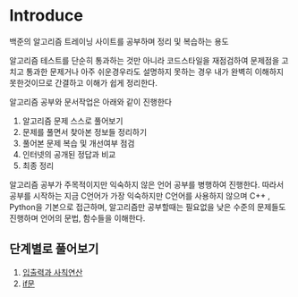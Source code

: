 # Introduce

백준의 알고리즘 트레이닝 사이트를 공부하며 정리 및 복습하는 용도

알고리즘 테스트를 단순히 통과하는 것만 아니라 코드스타일을 재점검하여 문제점을 고치고
통과한 문제거나 아주 쉬운경우라도 설명하지 못하는 경우 내가 완벽히 이해하지 못한것이므로 간결하고 이해가
쉽게 정리한다.

알고리즘 공부와 문서작업은 아래와 같이 진행한다

1. 알고리즘 문제 스스로 풀어보기
2. 문제를 풀면서 찾아본 정보들 정리하기
3. 풀어본 문제 복습 및 개선여부 점검
4. 인터넷의 공개된 정답과 비교
5. 최종 정리

알고리즘 공부가 주목적이지만 익숙하지 않은 언어 공부를 병행하여 진행한다.
따라서 공부를 시작하는 지금 C언어가 가장 익숙하지만 C언어를 사용하지 않으며 C++ , Python을 기본으로 접근하며, 알고리즘만 공부할때는 필요없을 낮은 수준의 문제들도 진행하며 언어의 문법, 함수들을 이해한다.

## 단계별로 풀어보기

1. [입출력과
사칙연산](https://github.com/bradkim06/studyBackjoonAlgorithm/tree/main/1-입출력과_사칙연산)
2. [if문](./2-if문)
